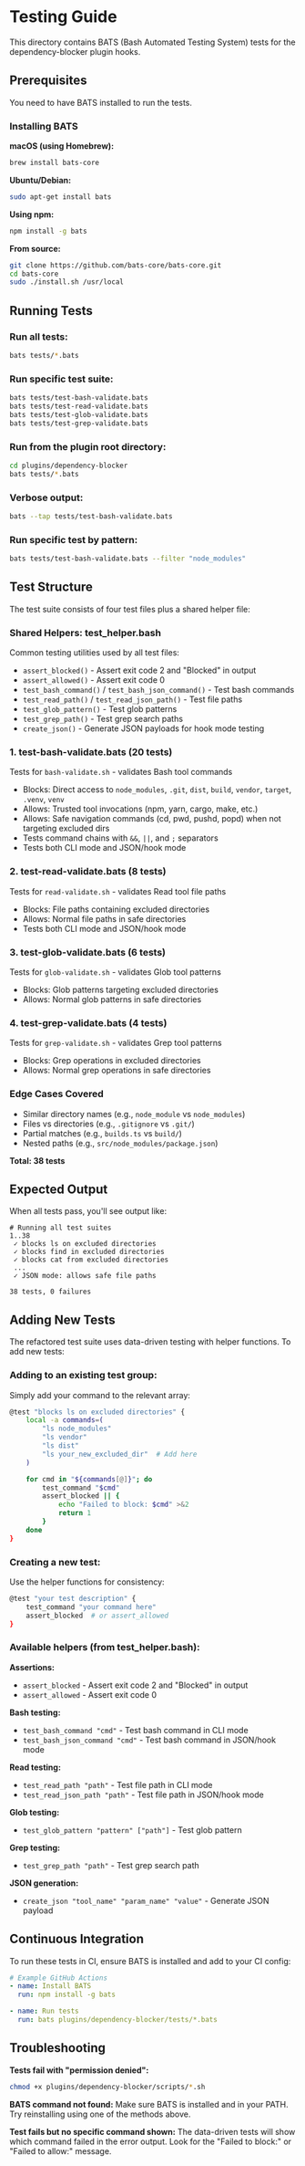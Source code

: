 # Testing Guide

This directory contains BATS (Bash Automated Testing System) tests for the dependency-blocker plugin hooks.

## Prerequisites

You need to have BATS installed to run the tests.

### Installing BATS

**macOS (using Homebrew):**
```bash
brew install bats-core
```

**Ubuntu/Debian:**
```bash
sudo apt-get install bats
```

**Using npm:**
```bash
npm install -g bats
```

**From source:**
```bash
git clone https://github.com/bats-core/bats-core.git
cd bats-core
sudo ./install.sh /usr/local
```

## Running Tests

### Run all tests:
```bash
bats tests/*.bats
```

### Run specific test suite:
```bash
bats tests/test-bash-validate.bats
bats tests/test-read-validate.bats
bats tests/test-glob-validate.bats
bats tests/test-grep-validate.bats
```

### Run from the plugin root directory:
```bash
cd plugins/dependency-blocker
bats tests/*.bats
```

### Verbose output:
```bash
bats --tap tests/test-bash-validate.bats
```

### Run specific test by pattern:
```bash
bats tests/test-bash-validate.bats --filter "node_modules"
```

## Test Structure

The test suite consists of four test files plus a shared helper file:

### Shared Helpers: **test_helper.bash**
Common testing utilities used by all test files:
   - `assert_blocked()` - Assert exit code 2 and "Blocked" in output
   - `assert_allowed()` - Assert exit code 0
   - `test_bash_command()` / `test_bash_json_command()` - Test bash commands
   - `test_read_path()` / `test_read_json_path()` - Test file paths
   - `test_glob_pattern()` - Test glob patterns
   - `test_grep_path()` - Test grep search paths
   - `create_json()` - Generate JSON payloads for hook mode testing

### 1. **test-bash-validate.bats** (20 tests)
Tests for `bash-validate.sh` - validates Bash tool commands
   - Blocks: Direct access to `node_modules`, `.git`, `dist`, `build`, `vendor`, `target`, `.venv`, `venv`
   - Allows: Trusted tool invocations (npm, yarn, cargo, make, etc.)
   - Allows: Safe navigation commands (cd, pwd, pushd, popd) when not targeting excluded dirs
   - Tests command chains with `&&`, `||`, and `;` separators
   - Tests both CLI mode and JSON/hook mode

### 2. **test-read-validate.bats** (8 tests)
Tests for `read-validate.sh` - validates Read tool file paths
   - Blocks: File paths containing excluded directories
   - Allows: Normal file paths in safe directories
   - Tests both CLI mode and JSON/hook mode

### 3. **test-glob-validate.bats** (6 tests)
Tests for `glob-validate.sh` - validates Glob tool patterns
   - Blocks: Glob patterns targeting excluded directories
   - Allows: Normal glob patterns in safe directories

### 4. **test-grep-validate.bats** (4 tests)
Tests for `grep-validate.sh` - validates Grep tool patterns
   - Blocks: Grep operations in excluded directories
   - Allows: Normal grep operations in safe directories

### Edge Cases Covered
   - Similar directory names (e.g., `node_module` vs `node_modules`)
   - Files vs directories (e.g., `.gitignore` vs `.git/`)
   - Partial matches (e.g., `builds.ts` vs `build/`)
   - Nested paths (e.g., `src/node_modules/package.json`)

**Total: 38 tests**

## Expected Output

When all tests pass, you'll see output like:
```
# Running all test suites
1..38
 ✓ blocks ls on excluded directories
 ✓ blocks find in excluded directories
 ✓ blocks cat from excluded directories
 ...
 ✓ JSON mode: allows safe file paths

38 tests, 0 failures
```

## Adding New Tests

The refactored test suite uses data-driven testing with helper functions. To add new tests:

### Adding to an existing test group:
Simply add your command to the relevant array:

```bash
@test "blocks ls on excluded directories" {
    local -a commands=(
        "ls node_modules"
        "ls vendor"
        "ls dist"
        "ls your_new_excluded_dir"  # Add here
    )

    for cmd in "${commands[@]}"; do
        test_command "$cmd"
        assert_blocked || {
            echo "Failed to block: $cmd" >&2
            return 1
        }
    done
}
```

### Creating a new test:
Use the helper functions for consistency:

```bash
@test "your test description" {
    test_command "your command here"
    assert_blocked  # or assert_allowed
}
```

### Available helpers (from test_helper.bash):
**Assertions:**
- `assert_blocked` - Assert exit code 2 and "Blocked" in output
- `assert_allowed` - Assert exit code 0

**Bash testing:**
- `test_bash_command "cmd"` - Test bash command in CLI mode
- `test_bash_json_command "cmd"` - Test bash command in JSON/hook mode

**Read testing:**
- `test_read_path "path"` - Test file path in CLI mode
- `test_read_json_path "path"` - Test file path in JSON/hook mode

**Glob testing:**
- `test_glob_pattern "pattern" ["path"]` - Test glob pattern

**Grep testing:**
- `test_grep_path "path"` - Test grep search path

**JSON generation:**
- `create_json "tool_name" "param_name" "value"` - Generate JSON payload

## Continuous Integration

To run these tests in CI, ensure BATS is installed and add to your CI config:

```yaml
# Example GitHub Actions
- name: Install BATS
  run: npm install -g bats

- name: Run tests
  run: bats plugins/dependency-blocker/tests/*.bats
```

## Troubleshooting

**Tests fail with "permission denied":**
```bash
chmod +x plugins/dependency-blocker/scripts/*.sh
```

**BATS command not found:**
Make sure BATS is installed and in your PATH. Try reinstalling using one of the methods above.

**Test fails but no specific command shown:**
The data-driven tests will show which command failed in the error output. Look for the "Failed to block:" or "Failed to allow:" message.
